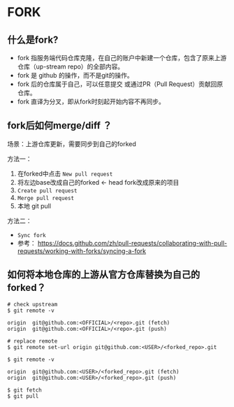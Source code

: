 # FORK

## 什么是fork?
- fork 指服务端代码仓库克隆，在自己的账户中新建一个仓库，包含了原来上游仓库（up-stream repo）的全部内容。
- fork 是 github 的操作，而不是git的操作。
- fork 后的仓库属于自己，可以任意提交 或通过PR（Pull Request）贡献回原仓库。
- fork 直译为分叉，即从fork时刻起开始内容不再同步。

## fork后如何merge/diff ？
场景：上游仓库更新，需要同步到自己的forked

方法一：
  1. 在forked中点击 `New pull request`
  2. 将左边base改成自己的forked <- head fork改成原来的项目
  3. `Create pull request`
  4. `Merge pull request`
  5. 本地 git pull
     
方法二：
  - `Sync fork` 
  - 参考： https://docs.github.com/zh/pull-requests/collaborating-with-pull-requests/working-with-forks/syncing-a-fork

## 如何将本地仓库的上游从官方仓库替换为自己的forked？

    # check upstream
    $ git remote -v 
  
    origin  git@github.com:<OFFICIAL>/<repo>.git (fetch)
    origin  git@github.com:<OFFICIAL>/<repo>.git (push)
  
    # replace remote
    $ git remote set-url origin git@github.com:<USER>/<forked_repo>.git
  
    $ git remote -v
  
    origin  git@github.com:<USER>/<forked_repo>.git (fetch)
    origin  git@github.com:<USER>/<forked_repo>.git (push)
  
    $ git fetch
    $ git pull
  
